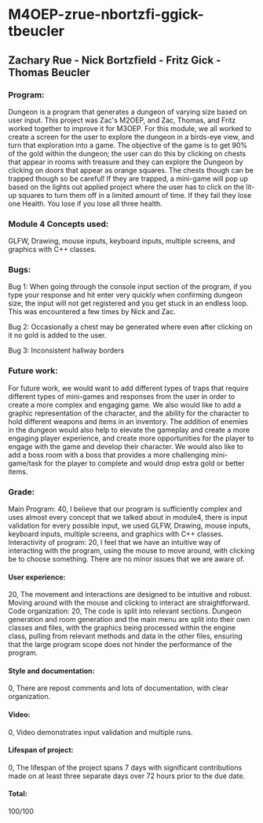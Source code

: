 # M4OEP-zrue-nbortzfi-ggick-tbeucler

## Zachary Rue - Nick Bortzfield -  Fritz Gick - Thomas Beucler

### Program: 
Dungeon is a program that generates a dungeon of varying size based on user input. This project was Zac's M2OEP, and Zac, Thomas, and Fritz worked together to improve it for M3OEP. For this module, we all worked to create a screen for the user to explore the dungeon in a birds-eye view, and turn that exploration into a game. The objective of the game is to get 90% of the gold within the dungeon; the user can do this by clicking on chests that appear in rooms with treasure and they can explore the Dungeon by clicking on doors that appear as orange squares. The chests though can be trapped though so be careful! If they are trapped, a mini-game will pop up based on the lights out applied project where the user has to click on the lit-up squares to turn them off in a limited amount of time. If they fail they lose one Health. You lose if you lose all three health. 


### Module 4 Concepts used: 
GLFW, Drawing, mouse inputs, keyboard inputs, multiple screens, and graphics with C++ classes. 

### Bugs: 
Bug 1: When going through the console input section of the program, if you type your response and hit enter very quickly when confirming dungeon size, the input will not get registered and you get stuck in an endless loop. This was encountered a few times by Nick and Zac.

Bug 2: Occasionally a chest may be generated where even after clicking on it no gold is added to the user. 

Bug 3: Inconsistent hallway borders

### Future work: 
For future work, we would want to add different types of traps that require different types of mini-games and responses from the user in order to create a more complex and engaging game. We also would like to add a graphic representation of the character, and the ability for the character to hold different weapons and items in an inventory. The addition of enemies in the dungeon would also help to elevate the gameplay and create a more engaging player experience, and create more opportunities for the player to engage with the game and develop their character. We would also like to add a boss room with a boss that provides a more challenging mini-game/task for the player to complete and would drop extra gold or better items. 

### Grade:  
Main Program: 
40, I believe that our program is sufficiently complex and uses almost every concept that we talked about in module4, there is input validation for every possible input, we used GLFW, Drawing, mouse inputs, keyboard inputs, multiple screens, and graphics with C++ classes.
Interactivity of program: 20, I feel that we have an intuitive way of interacting with the program, using the mouse to move around, with clicking be to choose something. There are no minor issues that we are aware of.

#### User experience: 
20, The movement and interactions are designed to be intuitive and robust. Moving around with the mouse and clicking to interact are straightforward. 
Code organization: 20, The code is split into relevant sections. Dungeon generation and room generation and the main menu are split into their own classes and files, with the graphics being processed within the engine class, pulling from relevant methods and data in the other files, ensuring that the large program scope does not hinder the performance of the program.

#### Style and documentation: 
0, There are repost comments and lots of documentation, with clear organization.

#### Video: 
0, Video demonstrates input validation and multiple runs.

#### Lifespan of project: 
0, The lifespan of the project spans 7 days with significant contributions made on at least three separate days over 72 hours prior to the due date. 

#### Total:
100/100
